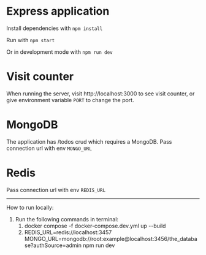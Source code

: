 # Express application

Install dependencies with `npm install`

Run with `npm start`

Or in development mode with `npm run dev`

# Visit counter

When running the server, visit http://localhost:3000 to see visit counter, or give environment variable `PORT` to change the port.

# MongoDB

The application has /todos crud which requires a MongoDB. Pass connection url with env `MONGO_URL`

# Redis

Pass connection url with env `REDIS_URL`

------

How to run locally:

<ol>
    <li>
        Run the following commands in terminal:
        <ol>
            <li>
                docker compose -f docker-compose.dev.yml up --build
            </li>
            <li>
                REDIS_URL=redis://localhost:3457 MONGO_URL=mongodb://root:example@localhost:3456/the_database?authSource=admin npm run dev
            </li>
        </ol>
    </li>
</o>
